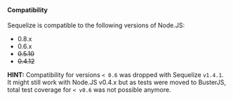 #### Compatibility

Sequelize is compatible to the following versions of Node.JS:

* 0.8.x
* 0.6.x
* ~~0.5.10~~
* ~~0.4.12~~

**HINT:** Compatibility for versions `< 0.6` was dropped with Sequelize `v1.4.1`. It might still work with Node.JS v0.4.x but as tests were moved to BusterJS, total test coverage for `< v0.6` was not possible anymore.
